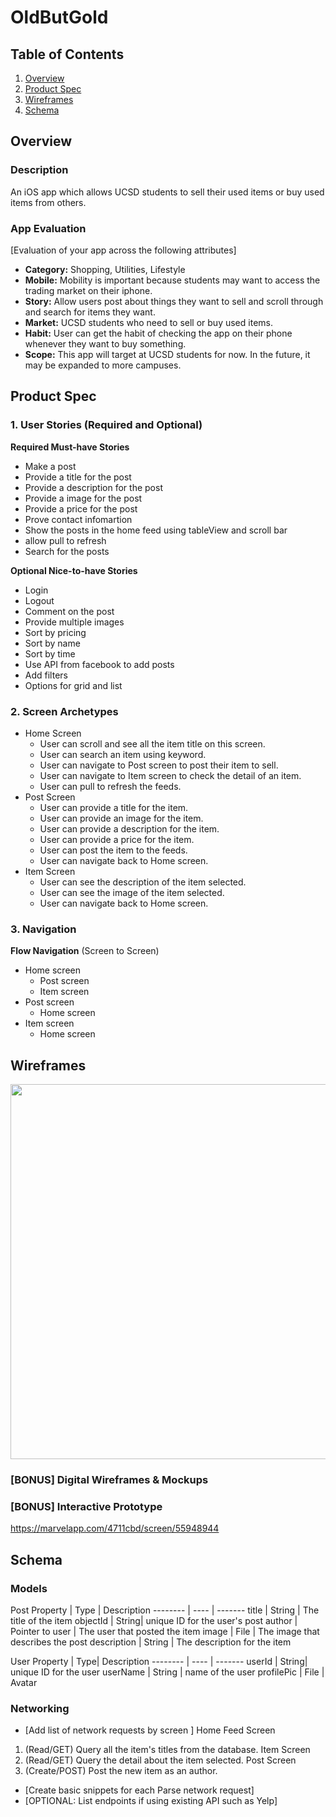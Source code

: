 # OldButGold

## Table of Contents
1. [Overview](#Overview)
1. [Product Spec](#Product-Spec)
1. [Wireframes](#Wireframes)
2. [Schema](#Schema)

## Overview
### Description
An iOS app which allows UCSD students to sell their used items or buy used items from others.


### App Evaluation
[Evaluation of your app across the following attributes]
- **Category:** Shopping, Utilities, Lifestyle
- **Mobile:** Mobility is important because students may want to access the trading market on their iphone.
- **Story:** Allow users post about things they want to sell and scroll through and search for items they want. 
- **Market:** UCSD students who need to sell or buy used items. 
- **Habit:** User can get the habit of checking the app on their phone whenever they want to buy something.
- **Scope:** This app will target at UCSD students for now. In the future, it may be expanded to more campuses.

## Product Spec

### 1. User Stories (Required and Optional)

**Required Must-have Stories**

* Make a post
* Provide a title for the post
* Provide a description for the post
* Provide a image for the post
* Provide a price for the post
* Prove contact infomartion 
* Show the posts in the home feed using tableView and scroll bar 
* allow pull to refresh 
* Search for the posts

**Optional Nice-to-have Stories**

* Login
* Logout
* Comment on the post
* Provide multiple images
* Sort by pricing
* Sort by name
* Sort by time
* Use API from facebook to add posts
* Add filters
* Options for grid and list

### 2. Screen Archetypes

* Home Screen
   * User can scroll and see all the item title on this screen.
   * User can search an item using keyword.
   * User can navigate to Post screen to post their item to sell.
   * User can navigate to Item screen to check the detail of an item.
   * User can pull to refresh the feeds.
* Post Screen
   * User can provide a title for the item.
   * User can provide an image for the item.
   * User can provide a description for the item.
   * User can provide a price for the item.
   * User can post the item to the feeds.
   * User can navigate back to Home screen.
* Item Screen
   * User can see the description of the item selected.
   * User can see the image of the item selected.
   * User can navigate back to Home screen.


### 3. Navigation

**Flow Navigation** (Screen to Screen)

* Home screen
   * Post screen
   * Item screen
* Post screen
   * Home screen
* Item screen
   * Home screen

## Wireframes
<img src="https://i.imgur.com/55hUhny.jpg" width=600>

### [BONUS] Digital Wireframes & Mockups

### [BONUS] Interactive Prototype
https://marvelapp.com/4711cbd/screen/55948944

## Schema 
### Models
Post
Property | Type | Description
-------- | ---- | -------
title | String | The title of the item
objectId | String| unique ID for the user's post
author | Pointer to user | The user that posted the item
image | File | The image that describes the post
description | String | The description for the item

User
Property | Type| Description
-------- | ---- | -------
userId | String| unique ID for the user
userName | String | name of the user
profilePic | File | Avatar

### Networking
- [Add list of network requests by screen ]
 Home Feed Screen
 1. (Read/GET) Query all the item's titles from the database.
 Item Screen
 1. (Read/GET) Query the detail about the item selected.
 Post Screen
 1. (Create/POST) Post the new item as an author.
- [Create basic snippets for each Parse network request]
- [OPTIONAL: List endpoints if using existing API such as Yelp]

